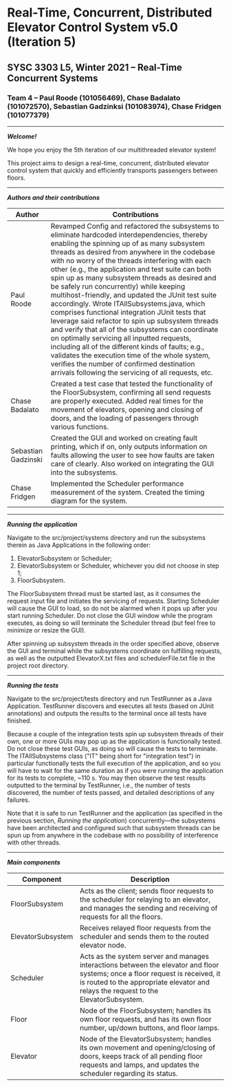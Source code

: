 # Real-Time, Concurrent, Distributed Elevator Control System v5.0 (Iteration 5)
## SYSC 3303 L5, Winter 2021 – Real-Time Concurrent Systems
### Team 4 – Paul Roode (101056469), Chase Badalato (101072570), Sebastian Gadzinksi (101083974), Chase Fridgen (101077379)

---

***Welcome!***

We hope you enjoy the 5th iteration of our multithreaded elevator system!

This project aims to design a real-time, concurrent, distributed elevator control system that quickly and efficiently transports passengers between floors.

---

***Authors and their contributions***

Author | Contributions
--- | ---
Paul Roode | Revamped Config and refactored the subsystems to eliminate hardcoded interdependencies, thereby enabling the spinning up of as many subsystem threads as desired from anywhere in the codebase with no worry of the threads interfering with each other (e.g., the application and test suite can both spin up as many subsystem threads as desired and be safely run concurrently) while keeping multihost-friendly, and updated the JUnit test suite accordingly.  Wrote ITAllSubsystems.java, which comprises functional integration JUnit tests that leverage said refactor to spin up subsystem threads and verify that all of the subsystems can coordinate on optimally servicing all inputted requests, including all of the different kinds of faults; e.g., validates the execution time of the whole system, verifies the number of confirmed destination arrivals following the servicing of all requests, etc.
Chase Badalato | Created a test case that tested the functionality of the FloorSubsystem, confirming all send requests are properly executed.  Added real times for the movement of elevators, opening and closing of doors, and the loading of passengers through various functions.
Sebastian Gadzinski | Created the GUI and worked on creating fault printing, which if on, only outputs information on faults allowing the user to see how faults are taken care of clearly. Also worked on integrating the GUI into the subsystems.
Chase Fridgen | Implemented the Scheduler performance measurement of the system. Created the timing diagram for the system.

---

***Running the application***

Navigate to the src/project/systems directory and run the subsystems therein as Java Applications in the following order:

1. ElevatorSubsystem or Scheduler;
2. ElevatorSubsystem or Scheduler, whichever you did not choose in step 1;
3. FloorSubsystem.

The FloorSubsystem thread must be started last, as it consumes the request input file and initiates the servicing of requests.  Starting Scheduler will cause the GUI to load, so do not be alarmed when it pops up after you start running Scheduler.  Do not close the GUI window while the program executes, as doing so will terminate the Scheduler thread (but feel free to minimize or resize the GUI).

After spinning up subsystem threads in the order specified above, observe the GUI and terminal while the subsystems coordinate on fulfilling requests, as well as the outputted ElevatorX.txt files and schedulerFile.txt file in the project root directory.

---

***Running the tests***

Navigate to the src/project/tests directory and run TestRunner as a Java Application.  TestRunner discovers and executes all tests (based on JUnit annotations) and outputs the results to the terminal once all tests have finished.

Because a couple of the integration tests spin up subsystem threads of their own, one or more GUIs may pop up as the application is functionally tested.  Do not close these test GUIs, as doing so will cause the tests to terminate.  The ITAllSubsystems class ("IT" being short for "integration test") in particular functionally tests the full execution of the application, and so you will have to wait for the same duration as if you were running the application for its tests to complete, ~110 s.  You may then observe the test results outputted to the terminal by TestRunner, i.e., the number of tests discovered, the number of tests passed, and detailed descriptions of any failures.

Note that it is safe to run TestRunner and the application (as specified in the previous section, *Running the application*) concurrently—the subsystems have been architected and configured such that subsystem threads can be spun up from anywhere in the codebase with no possibility of interference with other threads.

---

***Main components***

Component | Description
--- | ---
FloorSubsystem | Acts as the client; sends floor requests to the scheduler for relaying to an elevator, and manages the sending and receiving of requests for all the floors.
ElevatorSubsystem | Receives relayed floor requests from the scheduler and sends them to the routed elevator node.
Scheduler | Acts as the system server and manages interactions between the elevator and floor systems; once a floor request is received, it is routed to the appropriate elevator and relays the request to the ElevatorSubsystem.
Floor | Node of the FloorSubsystem; handles its own floor requests, and has its own floor number, up/down buttons, and floor lamps.
Elevator | Node of the ElevatorSubsystem; handles its own movement and opening/closing of doors, keeps track of all pending floor requests and lamps, and updates the scheduler regarding its status.

